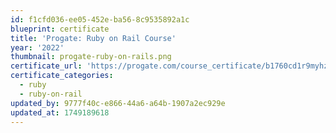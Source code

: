 ```yaml
---
id: f1cfd036-ee05-452e-ba56-8c9535892a1c
blueprint: certificate
title: 'Progate: Ruby on Rail Course'
year: '2022'
thumbnail: progate-ruby-on-rails.png
certificate_url: 'https://progate.com/course_certificate/b1760cd1r9myhz'
certificate_categories:
  - ruby
  - ruby-on-rail
updated_by: 9777f40c-e866-44a6-a64b-1907a2ec929e
updated_at: 1749189618
---
```

